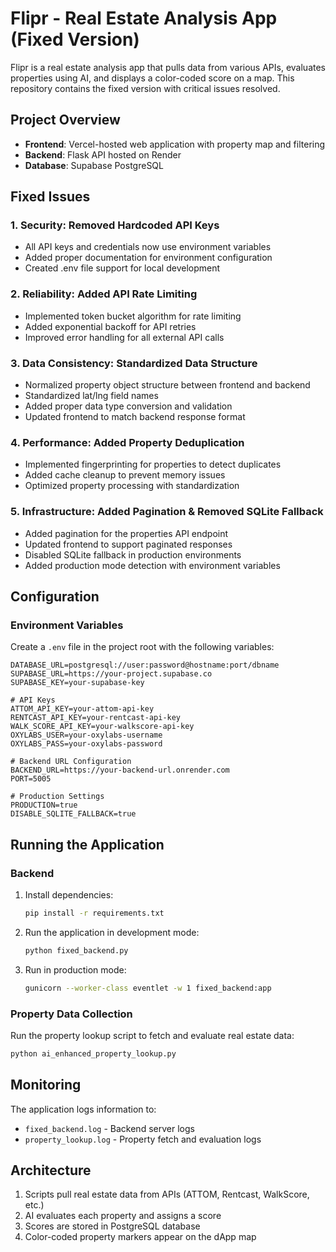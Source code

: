 # Flipr - Real Estate Analysis App (Fixed Version)

Flipr is a real estate analysis app that pulls data from various APIs, evaluates properties using AI, and displays a color-coded score on a map. This repository contains the fixed version with critical issues resolved.

## Project Overview

- **Frontend**: Vercel-hosted web application with property map and filtering
- **Backend**: Flask API hosted on Render
- **Database**: Supabase PostgreSQL

## Fixed Issues

### 1. Security: Removed Hardcoded API Keys
- All API keys and credentials now use environment variables
- Added proper documentation for environment configuration
- Created .env file support for local development

### 2. Reliability: Added API Rate Limiting
- Implemented token bucket algorithm for rate limiting
- Added exponential backoff for API retries
- Improved error handling for all external API calls

### 3. Data Consistency: Standardized Data Structure
- Normalized property object structure between frontend and backend
- Standardized lat/lng field names
- Added proper data type conversion and validation
- Updated frontend to match backend response format

### 4. Performance: Added Property Deduplication
- Implemented fingerprinting for properties to detect duplicates
- Added cache cleanup to prevent memory issues
- Optimized property processing with standardization

### 5. Infrastructure: Added Pagination & Removed SQLite Fallback
- Added pagination for the properties API endpoint
- Updated frontend to support paginated responses
- Disabled SQLite fallback in production environments
- Added production mode detection with environment variables

## Configuration

### Environment Variables

Create a `.env` file in the project root with the following variables:

```
DATABASE_URL=postgresql://user:password@hostname:port/dbname
SUPABASE_URL=https://your-project.supabase.co
SUPABASE_KEY=your-supabase-key

# API Keys
ATTOM_API_KEY=your-attom-api-key
RENTCAST_API_KEY=your-rentcast-api-key
WALK_SCORE_API_KEY=your-walkscore-api-key
OXYLABS_USER=your-oxylabs-username
OXYLABS_PASS=your-oxylabs-password

# Backend URL Configuration
BACKEND_URL=https://your-backend-url.onrender.com
PORT=5005

# Production Settings
PRODUCTION=true
DISABLE_SQLITE_FALLBACK=true
```

## Running the Application

### Backend

1. Install dependencies:
   ```bash
   pip install -r requirements.txt
   ```

2. Run the application in development mode:
   ```bash
   python fixed_backend.py
   ```

3. Run in production mode:
   ```bash
   gunicorn --worker-class eventlet -w 1 fixed_backend:app
   ```

### Property Data Collection

Run the property lookup script to fetch and evaluate real estate data:

```bash
python ai_enhanced_property_lookup.py
```

## Monitoring

The application logs information to:
- `fixed_backend.log` - Backend server logs
- `property_lookup.log` - Property fetch and evaluation logs

## Architecture

1. Scripts pull real estate data from APIs (ATTOM, Rentcast, WalkScore, etc.)
2. AI evaluates each property and assigns a score
3. Scores are stored in PostgreSQL database
4. Color-coded property markers appear on the dApp map